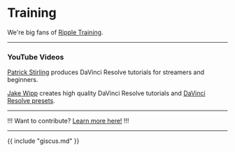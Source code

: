 # Training

We're big fans of [Ripple Training](https://www.rippletraining.com).

---

### YouTube Videos

[Patrick Stirling](https://www.youtube.com/c/patrickstirling) produces DaVinci Resolve tutorials for streamers and beginners.

[Jake Wipp](https://www.youtube.com/@JakeWipp/featured) creates high quality DaVinci Resolve tutorials and [DaVinci Resolve presets](https://jakewipp.com/).

---

!!!
Want to contribute? [Learn more here!](https://resolve.cafe/contribute/)
!!!

---

{{ include "giscus.md" }}